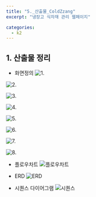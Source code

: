 ```yaml
---
title: "5._산출물_ColdZzang"
excerpt: "냉장고 식자재 관리 웹페이지"

categories:
  - k2
---
```


## 1. 산출물 정리

- 화면정의
![1.](https://velog.velcdn.com/images/wg_cat/post/91ba09f7-eedb-4362-a4b8-8e2f998e6da2/image.png)

![2.](https://velog.velcdn.com/images/wg_cat/post/ea5a0860-ce9a-453b-a928-ade2d2e524b9/image.png) 

![3.](https://velog.velcdn.com/images/wg_cat/post/9785f543-0a6b-457b-9986-62d3bc7c92cb/image.png)

![4.](https://velog.velcdn.com/images/wg_cat/post/eb87758f-2bf6-428a-8e0d-bcdda9d4ce31/image.png)

![5.](https://velog.velcdn.com/images/wg_cat/post/2d76bc35-ff4b-4262-8c60-0f34d76ac4f3/image.png)

![6.](https://velog.velcdn.com/images/wg_cat/post/4cd986c6-9815-48cb-9fbb-cd87f8875f37/image.png)

![7.](https://velog.velcdn.com/images/wg_cat/post/fd4671ed-aca4-44ed-a418-4adbe583f460/image.png)

![8.](https://velog.velcdn.com/images/wg_cat/post/adb88bb4-b40f-4a49-82f3-431a35cd3208/image.png)

- 플로우차트
![플로우차트](https://velog.velcdn.com/images/wg_cat/post/a7dc5815-fc7d-4a43-8db5-147a4e87dc2a/image.png)

- ERD
![ERD](https://velog.velcdn.com/images/wg_cat/post/1792fcf1-d819-45a1-9e53-725b966b20d4/image.png)

- 시퀀스 다이어그램
![시퀀스](https://velog.velcdn.com/images/wg_cat/post/d8a44aed-b10f-47bf-a044-fb0365bc4525/image.png)